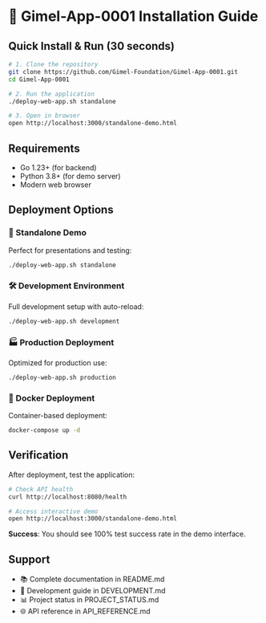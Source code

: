 # 🚀 Gimel-App-0001 Installation Guide

## Quick Install & Run (30 seconds)

```bash
# 1. Clone the repository
git clone https://github.com/Gimel-Foundation/Gimel-App-0001.git
cd Gimel-App-0001

# 2. Run the application
./deploy-web-app.sh standalone

# 3. Open in browser
open http://localhost:3000/standalone-demo.html
```

## Requirements
- Go 1.23+ (for backend)
- Python 3.8+ (for demo server)
- Modern web browser

## Deployment Options

### 🎯 Standalone Demo
Perfect for presentations and testing:
```bash
./deploy-web-app.sh standalone
```

### 🛠️ Development Environment  
Full development setup with auto-reload:
```bash
./deploy-web-app.sh development
```

### 🏭 Production Deployment
Optimized for production use:
```bash
./deploy-web-app.sh production
```

### 🐳 Docker Deployment
Container-based deployment:
```bash
docker-compose up -d
```

## Verification
After deployment, test the application:
```bash
# Check API health
curl http://localhost:8080/health

# Access interactive demo
open http://localhost:3000/standalone-demo.html
```

**Success**: You should see 100% test success rate in the demo interface.

## Support
- 📚 Complete documentation in README.md
- 🔧 Development guide in DEVELOPMENT.md  
- 📊 Project status in PROJECT_STATUS.md
- 🌐 API reference in API_REFERENCE.md
